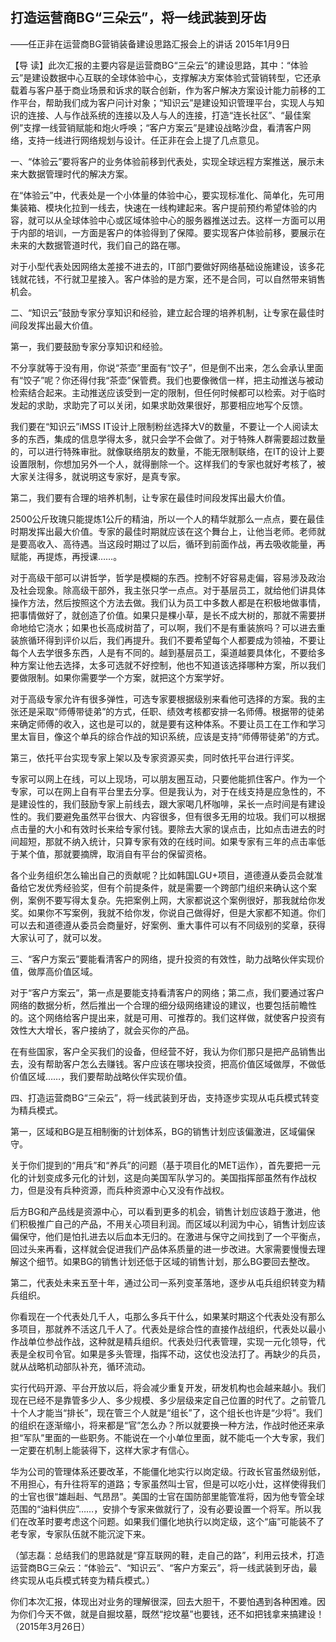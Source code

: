 ## 打造运营商BG“三朵云”，将一线武装到牙齿

——任正非在运营商BG营销装备建设思路汇报会上的讲话
2015年1月9日



【导  读】此次汇报的主要内容是运营商BG“三朵云”的建设思路，其中：“体验云”是建设数据中心互联的全球体验中心，支撑解决方案体验式营销转型，它还承载着与客户基于商业场景和诉求的联合创新，作为客户解决方案设计能力前移的工作平台，帮助我们成为客户问计对象；“知识云”是建设知识管理平台，实现人与知识的连接、人与作战系统的连接以及人与人的连接，打造“连长社区”、“最佳案例”支撑一线营销赋能和炮火呼唤；“客户方案云”是建设战略沙盘，看清客户网络，支持一线进行网络规划与设计。任正非在会上提了几点意见。



一、“体验云”要将客户的业务体验前移到代表处，实现全球远程方案推送，展示未来大数据管理时代的解决方案。

在“体验云”中，代表处是一个小体量的体验中心，要实现标准化、简单化，先可用集装箱、模块化拉到一线去，快速在一线构建起来。客户提前预约希望体验的内容，就可以从全球体验中心或区域体验中心的服务器推送过去。这样一方面可以用于内部的培训，一方面是客户的体验得到了保障。要实现客户体验前移，要展示在未来的大数据管道时代，我们自己的路在哪。

对于小型代表处因网络太差接不进去的，IT部门要做好网络基础设施建设，该多花钱就花钱，不行就卫星接入。客户体验的是方案，还不是合同，可以自然带来销售机会。

二、“知识云”鼓励专家分享知识和经验，建立起合理的培养机制，让专家在最佳时间段发挥出最大价值。

第一，我们要鼓励专家分享知识和经验。

不分享就等于没有用，你说“茶壶”里面有“饺子”，但是倒不出来，怎么会承认里面有“饺子”呢？你还得付我“茶壶”保管费。我们也要像微信一样，把主动推送与被动检索结合起来。主动推送应该受到一定的限制，但任何时候都可以检索。对于临时发起的求助，求助完了可以关闭，如果求助效果很好，那要相应地写个反馈。

我们要在“知识云”iMSS IT设计上限制粉丝选择大V的数量，不要让一个人阅读太多的东西，集成的信息学得太多，就只会学不会做了。对于特殊人群需要超过数量的，可以进行特殊审批。就像联络朋友的数量，不能无限制联络，在IT的设计上要设置限制，你想加另外一个人，就得删除一个。这样我们的专家也就好考核了，被大家关注得多，就说明这专家好，是真专家。

第二，我们要有合理的培养机制，让专家在最佳时间段发挥出最大价值。

2500公斤玫瑰只能提炼1公斤的精油，所以一个人的精华就那么一点点，要在最佳时期发挥出最大价值。专家的最佳时期就应该在这个舞台上，让他当老师。老师就是要高收入、高待遇。当这段时期过了以后，循环到前面作战，再去吸收能量，再赋能，再提炼，再授课……。

对于高级干部可以讲哲学，哲学是模糊的东西。控制不好容易走偏，容易涉及政治及社会现象。除高级干部外，我主张只学一点点。对于基层员工，就给他们讲具体操作方法，然后按照这个方法去做。我们认为员工中多数人都是在积极地做事情，把事情做好了，就创造了价值。如果只是棵小草，是长不成大树的，那就不需要拼命地给它浇水；如果也长高成树苗了，可以啊，我们不是有重装旅吗？可以进去重装旅循环得到评价以后，我们再提升。我们不要希望每个人都要成为领袖，不要让每个人去学很多东西，人是有不同的。越到基层员工，渠道越要具体化，不要给多种方案让他去选择，太多可选就不好控制，他也不知道该选择哪种方案，所以我们要做限制。如果你需要学一个方案，就把这个方案学好。

对于高级专家允许有很多弹性，可选专家要根据级别来看他可选择的方案。我的主张还是采取“师傅带徒弟”的方式，任职、绩效考核都安排一名师傅。根据带的徒弟来确定师傅的收入，这也是可以的，就是要有这种体系。不要让员工在工作和学习里太盲目，像这个单兵的综合作战的知识系统，应该是支持“师傅带徒弟”的方式。

第三，依托平台实现专家上架以及专家资源买卖，同时依托平台进行评奖。

专家可以网上在线，可以上现场，可以朋友圈互动，只要他能抓住客户。作为一个专家，可以在网上自有平台里去分享。但是我认为，对于在线支持是应急性的，不是建设性的，我们鼓励专家上前线去，跟大家喝几杯咖啡，呆长一点时间是有建设性的。我们要避免虽然平台很大、内容很多，但有很多无用的垃圾。我们可以根据点击量的大小和有效时长来给专家付钱。要除去大家的误点击，比如点击进去的时间超短，那就不纳入统计，只算专家有效的在线时间。如果专家有三年的点击率低于某个值，那就要摘牌，取消自有平台的保留资格。

各个业务组织怎么输出自己的贡献呢？比如韩国LGU+项目，道德遵从委员会就准备给它发优秀经验奖，但有个前提条件，就是需要一个跨部门组织来确认这个案例，案例不要写得太复杂。先把案例上网，大家都说这个案例很好，那我就给你发奖。如果你不写案例，我就不给你发，你说自己做得好，但是大家都不知道。你们可以去和道德遵从委员会商量好，好案例、重大事件可以有不同级别的奖章，获得大家认可了，就可以发。

三、“客户方案云”要能看清客户的网络，提升投资的有效性，助力战略伙伴实现价值，做厚高价值区域。

对于“客户方案云”，第一点是要能支持看清客户的网络；第二点，我们要通过客户网络的数据分析，然后推出一个合理的细分级网络建设的建议，也要包括前瞻性的。这个网络给客户提出来，就是可用、可推荐的。我们这样做，就使客户投资有效性大大增长，客户接纳了，就会买你的产品。

在有些国家，客户全买我们的设备，但经营不好，我认为你们那只是把产品销售出去，没有帮助客户怎么去赚钱。客户应该在哪块投资，把高价值区域做厚，不做低价值区域……，我们要帮助战略伙伴实现价值。

四、打造运营商BG“三朵云”，将一线武装到牙齿，支持逐步实现从屯兵模式转变为精兵模式。

第一，区域和BG是互相制衡的计划体系，BG的销售计划应该偏激进，区域偏保守。

关于你们提到的“用兵”和“养兵”的问题（基于项目化的MET运作），首先要把一元化的计划变成多元化的计划，这是向美国军队学习的。美国指挥部虽然有作战权力，但是没有兵种资源，而兵种资源中心又没有作战权。

后方BG和产品线是资源中心，可以看到更多的机会，销售计划应该趋于激进，他们积极推广自己的产品，不用关心项目利润。而区域以利润为中心，销售计划应该偏保守，他们是怕扎进去以后血本无归的。在激进与保守之间找到了一个平衡点，回过头来再看，这样就会促进我们产品体系质量的进一步改进。大家需要慢慢去理解这个细节。如果BG的销售计划还低于区域的销售计划，那么BG要回去整改。

第二，代表处未来五至十年，通过公司一系列变革落地，逐步从屯兵组织转变为精兵组织。

你看现在一个代表处几千人，屯那么多兵干什么，如果某时期这个代表处没有那么多项目，那就养不活这几千人了。代表处是综合性的直接作战组织，代表处以最小作战单位参战作战，这种就是精兵组织。代表处归代表管理，实现一元化领导，代表是全权司令官。如果是多头管理，指挥不动，这仗也没法打了。再缺少的兵员，就从战略机动部队补充，循环流动。

实行代码开源、平台开放以后，将会减少重复开发，研发机构也会越来越小。我们现在已经不是靠管多少人、多少规模、多少层级来定自己位置的时代了。之前管几十个人才能当“排长”，现在管三个人就是“组长”了，这个组长也许是“少将”。我们的组织在逐渐缩小，将来都是“官”怎么办？所以就要换一种方法，作战时他还来承担“军队”里面的一些职务。不能说在一个小单位里面，就不能屯一个大专家，我们一定要在机制上能装得下，这样大家才有信心。

华为公司的管理体系还要改革，不能僵化地实行以岗定级。行政长官虽然级别低，不用担心，有升往将军的道路；专家虽然叫士官，但是可以吃小灶，这样使得我们的士官也很“雄赳赳、气昂昂”。美国的士官在国防部里能管准将，因为他专管全球范围的“油料供应”……，安排个专家来做就行了，没有必要设置一个将军。所以我们在改革时要考虑这个问题。如果我们僵化地执行以岗定级，这个“庙”可能装不了老专家，专家队伍就不能沉淀下来。

（邹志磊：总结我们的思路就是“穿互联网的鞋，走自己的路”，利用云技术，打造运营商BG三朵云：“体验云”、“知识云”、“客户方案云”，将一线武装到牙齿，最终实现从屯兵模式转变为精兵模式。）

你们本次汇报，体现出对业务的理解很深，回去大胆干，不要怕遇到各种困难。因为你们今天不做，就是自掘坟墓，既然“挖坟墓”也要钱，还不如把钱拿来搞建设！（2015年3月26日）
